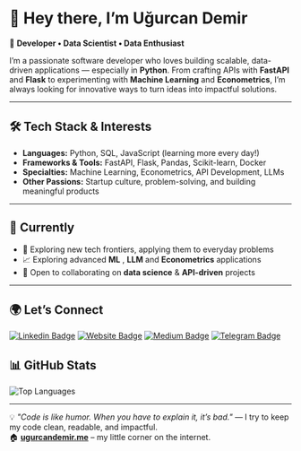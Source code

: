 # 👋 Hey there, I’m Uğurcan Demir  

🚀 **Developer • Data Scientist • Data Enthusiast**

I’m a passionate software developer who loves building scalable, data-driven applications — especially in **Python**. From crafting APIs with **FastAPI** and **Flask** to experimenting with **Machine Learning** and **Econometrics**, I’m always looking for innovative ways to turn ideas into impactful solutions.

---

## 🛠 Tech Stack & Interests
- **Languages:** Python, SQL, JavaScript (learning more every day!)
- **Frameworks & Tools:** FastAPI, Flask, Pandas, Scikit-learn, Docker  
- **Specialties:** Machine Learning, Econometrics, API Development, LLMs  
- **Other Passions:** Startup culture, problem-solving, and building meaningful products  

---

## 🌱 Currently
- 🚀 Exploring new tech frontiers, applying them to everyday problems  
- 📈 Exploring advanced **ML** , **LLM** and **Econometrics** applications  
- 🤝 Open to collaborating on **data science** & **API-driven** projects  

---

## 🌍 Let’s Connect  

[![Linkedin Badge](https://img.shields.io/badge/-LinkedIn-0e76a8?style=for-the-badge&logo=Linkedin&logoColor=white)](https://www.linkedin.com/in/u%C4%9Furcan-demir-69b29211b/) [![Website Badge](https://img.shields.io/badge/Website-3b5998?style=for-the-badge&logo=google-chrome&logoColor=white)](https://ugurcandemir.me/) [![Medium Badge](https://img.shields.io/badge/Medium-12100E?style=for-the-badge&logo=medium&logoColor=white)](https://medium.com/@ugurcandemir) [![Telegram Badge](https://img.shields.io/badge/Telegram-0088cc?style=for-the-badge&logo=Telegram&logoColor=white)](https://t.me/ugurcandemir96)

## 📊 GitHub Stats
![Top Languages](https://github-readme-stats.vercel.app/api/top-langs/?username=ugurcandemir&layout=compact&theme=radical)  

---

💡 *"Code is like humor. When you have to explain it, it’s bad."* — I try to keep my code clean, readable, and impactful.  
🏠 **[ugurcandemir.me](https://ugurcandemir.me/)** – my little corner on the internet.


<!---
ugurcandemir/ugurcandemir is a ✨ special ✨ repository because its `README.md` (this file) appears on your GitHub profile.
You can click the Preview link to take a look at your changes.
--->

